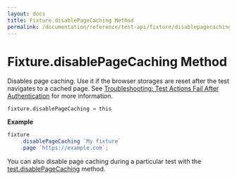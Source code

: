 ```yaml
---
layout: docs
title: Fixture.disablePageCaching Method
permalink: /documentation/reference/test-api/fixture/disablepagecaching.html
---
```

# Fixture.disablePageCaching Method

Disables page caching. Use it if the browser storages are reset after the test navigates to a cached page. See [Troubleshooting: Test Actions Fail After Authentication](../../../guides/advanced-guides/authentication.md#test-actions-fail-after-authentication) for more information.

```text
fixture.disablePageCaching → this
```

**Example**

```js
fixture
    .disablePageCaching `My fixture`
    .page `https://example.com`;
```

You can also disable page caching during a particular test with the [test.disablePageCaching](../test/disablepagecaching.md) method.
